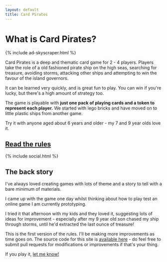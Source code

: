 ```yaml
---
layout: default
title: Card Pirates
---
```


# What is Card Pirates?

{% include ad-skyscraper.html %}

Card Pirates is a deep and thematic card game for 2 - 4 players. Players take the role of a old fashioned pirate ship on the high seas, searching for treasure, avoiding storms, attacking other ships and attempting to win the favour of the island governors.

It can be learned very quickly, and is great fun to play. You can win if you're lucky, but there's a high amount of strategy too.

The game is playable with **just one pack of playing cards and a token to represent each player.** We started with lego bricks and have moved on to little plastic ships from another game.

Try it with anyone aged about 6 years and older - my 7 and 9 year olds love it.

## [Read the rules](/rules)

{% include social.html %}

## The back story

I've always loved creating games with lots of theme and a story to tell with a bare minimum of materials.

I came up with the game one day whilst thinking about how to play test an online game I am currently prototyping.

I tried it that afternoon with my kids and they loved it, suggesting lots of ideas for improvement - especially after my 9 year old son chased my ship through storms, until he'd extracted the last ounce of treasure!

This is the first version of the rules. I'll be making more improvements as time goes on. The source code for this site is [available here](http://github.com/chrismdp/cardpirates) - do feel free to submit pull requests for modifications or improvements if that's your thing.

If you play it, [let me know!](/stories)
